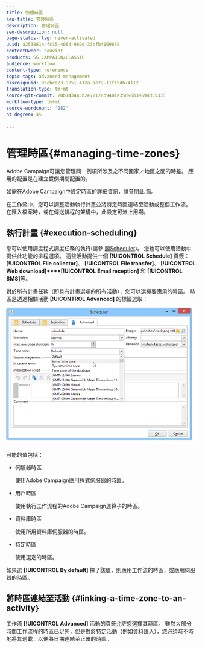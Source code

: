 ```yaml
---
title: 管理時區
seo-title: 管理時區
description: 管理時區
seo-description: null
page-status-flag: never-activated
uuid: a253861a-fc15-406d-969d-33cfb4169839
contentOwner: sauviat
products: SG_CAMPAIGN/CLASSIC
audience: workflow
content-type: reference
topic-tags: advanced-management
discoiquuid: 8bcbcd23-9251-412a-ae72-11f15db74112
translation-type: tm+mt
source-git-commit: 70b143445b2e77128b9404e35d96b39694d55335
workflow-type: tm+mt
source-wordcount: '282'
ht-degree: 4%

---
```



# 管理時區{#managing-time-zones}

Adobe Campaign可讓您管理同一例項所涉及之不同國家／地區之間的時差。 應用的配置是在建立實例期間配置的。

如需在Adobe Campaign中設定時區的詳細資訊，請參閱此 [節](../../installation/using/time-zone-management.md)。

在工作流中，您可以調整活動執行計畫並將特定時區連結至活動或整個工作流。 在匯入檔案時，或在傳送排程的架構中，此設定可派上用場。

## 執行計畫 {#execution-scheduling}

您可以使用調度程式調度任務的執行(請參 [閱Scheduler](../../workflow/using/scheduler.md))。 您也可以使用活動中提供此功能的排程選項。 這些活動提供一個 **[!UICONTROL Schedule]** 頁籤： **[!UICONTROL File collector]**、 **[!UICONTROL File transfer]**、 **[!UICONTROL Web download]****[!UICONTROL Email reception]** 和 **[!UICONTROL SMS]**&#x200B;等。

對於所有計畫任務（即具有計畫選項的所有活動），您可以選擇要應用的時區。 時區是透過相關活動 **[!UICONTROL Advanced]** 的標籤選取：

![](assets/wf-timezone-in-a-box.png)

可能的值包括：

* 伺服器時區

   使用Adobe Campaign應用程式伺服器的時區。

* 用戶時區

   使用執行工作流程的Adobe Campaign運算子的時區。

* 資料庫時區

   使用所用資料庫伺服器的時區。

* 特定時區

   使用選定的時區。

如果選 **[!UICONTROL By default]** 擇了該值，則應用工作流的時區，或應用伺服器的時區。

## 將時區連結至活動 {#linking-a-time-zone-to-an-activity}

工作流 **[!UICONTROL Advanced]** 活動的頁籤允許您選擇其時區。 雖然大部分時間工作流程的時區已足夠，但是對於特定活動（例如資料匯入），您必須時不時地將其過載，以便將日期連結至正確的時區。
